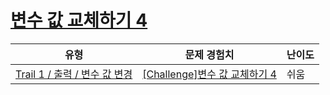 # [변수 값 교체하기 4](https://www.codetree.ai/trails/complete/curated-cards/challenge-replacing-variable-values-4)

|유형|문제 경험치|난이도|
|---|---|---|
|[Trail 1 / 출력 / 변수 값 변경](https://www.codetree.ai/trail-info/novice-low/)|[[Challenge]변수 값 교체하기 4](https://www.codetree.ai/trails/complete/curated-cards/challenge-replacing-variable-values-4/)|쉬움|

